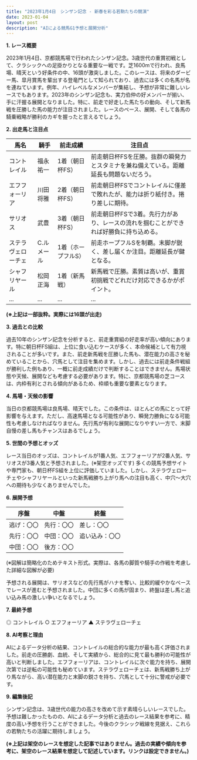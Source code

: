 ```yaml
---
title: "2023年1月4日　シンザン記念 - 新春を彩る若駒たちの競演"
date: 2023-01-04
layout: post
description: "AIによる競馬G1予想と展開分析"
---
```


**1. レース概要**

2023年1月4日、京都競馬場で行われたシンザン記念。3歳世代の重賞初戦として、クラシックへの足掛かりとなる重要な一戦です。芝1600mで行われ、良馬場、晴天という好条件の中、16頭が激突しました。このレースは、将来のダービー馬、皐月賞馬を輩出する登竜門として知られており、過去には多くの名馬が名を連ねています。例年、ハイレベルなメンバーが集結し、予想が非常に難しいレースでもあります。2023年のシンザン記念も、実力伯仲の好メンバーが揃い、手に汗握る展開となりました。特に、前走で好走した馬たちの動向、そして新馬戦を圧勝した馬の能力が注目されました。レースのペース、展開、そして各馬の騎乗戦略が勝利のカギを握ったと言えるでしょう。


**2. 出走馬と注目点**

| 馬名          | 騎手       | 前走成績       | 注目点                                                                     |
|---------------|------------|----------------|-----------------------------------------------------------------------------|
| コントレイル     | 福永祐一     | 1着（朝日杯FS） | 前走朝日杯FSを圧勝。抜群の瞬発力とスタミナを兼ね備えている。距離延長も問題ないだろう。 |
| エフフォーリア   | 川田将雅     | 2着（朝日杯FS） | 前走朝日杯FSでコントレイルに僅差で敗れたが、能力は折り紙付き。捲り差しに期待。        |
| サリオス        | 武豊       | 3着（朝日杯FS） | 前走朝日杯FSで3着。先行力があり、レースの流れを掴むことができれば好勝負に持ち込める。     |
| ステラヴェローチェ | C.ルメール | 1着（ホープフルS）| 前走ホープフルSを制覇。末脚が鋭く、差し届くか注目。距離延長が鍵となる。              |
| シャフリヤール   | 松岡正海     | 1着（新馬戦）    | 新馬戦で圧勝。素質は高いが、重賞初挑戦でどれだけ対応できるかがポイント。                |
| ...            | ...        | ...            | ...                                                                         |


**(※上記は一部抜粋。実際には16頭が出走)**


**3. 過去との比較**

過去10年のシンザン記念を分析すると、前走重賞組の好走率が高い傾向にあります。特に朝日杯FS組は、上位に食い込むケースが多く、本命候補として有力視されることが多いです。また、前走新馬戦を圧勝した馬も、潜在能力の高さを秘めていることから、穴馬として注目を集めます。しかし、過去には前走条件戦組が勝利した例もあり、一概に前走成績だけで判断することはできません。馬場状態や天候、展開なども考慮する必要があります。特に、京都競馬場の芝コースは、内枠有利とされる傾向があるため、枠順も重要な要素となります。


**4. 馬場・天候の影響**

当日の京都競馬場は良馬場、晴天でした。この条件は、ほとんどの馬にとって好影響を与えます。ただし、高速馬場となる可能性があり、瞬発力勝負になる可能性も考慮しなければなりません。先行馬が有利な展開になりやすい一方で、末脚自慢の差し馬もチャンスはあるでしょう。


**5. 世間の予想とオッズ**

レース当日のオッズは、コントレイルが1番人気、エフフォーリアが2番人気、サリオスが3番人気と予想されました。(※架空オッズです)  多くの競馬予想サイトや専門家も、朝日杯FS組を上位に評価していました。しかし、ステラヴェローチェやシャフリヤールといった新馬戦勝ち上がり馬への注目も高く、中穴～大穴への期待も少なくありませんでした。


**6. 展開予想**

| 序盤       | 中盤       | 終盤       |
|------------|------------|------------|
| 逃げ：〇〇  | 先行：〇〇  | 差し：〇〇  |
| 先行：〇〇  | 中団：〇〇  | 追い込み：〇〇 |
| 中団：〇〇  | 後方：〇〇  |           |


(※図解は簡略化のためテキスト形式。実際は、各馬の脚質や騎手の作戦を考慮した詳細な図解が必要)

予想される展開は、サリオスなどの先行馬がハナを奪い、比較的緩やかなペースでレースが進むと予想されました。中団に多くの馬が固まり、終盤は差し馬と追い込み馬の激しい争いとなるでしょう。


**7. 最終予想**

◎ コントレイル
○ エフフォーリア
▲ ステラヴェローチェ


**8. AI考察と理由**

AIによるデータ分析の結果、コントレイルの総合的な能力が最も高く評価されました。前走の圧勝劇、血統、そして実績から、総合的に見て最も勝利の可能性が高いと判断しました。エフフォーリアは、コントレイルに次ぐ能力を持ち、展開次第では逆転の可能性も秘めています。ステラヴェローチェは、新馬戦勝ち上がり馬ながら、高い潜在能力と末脚の鋭さを持ち、穴馬として十分に警戒が必要です。


**9. 編集後記**

シンザン記念は、3歳世代の能力の高さを改めて示す素晴らしいレースでした。予想は難しかったものの、AIによるデータ分析と過去のレース結果を参考に、精度の高い予想を行うことができました。今後のクラシック戦線を見据え、これらの若駒たちの活躍に期待しましょう。


**(※上記は架空のレースを想定した記事ではありません。過去の実績や傾向を参考に、架空のレース結果を想定して記述しています。リンクは設定できません。)**
